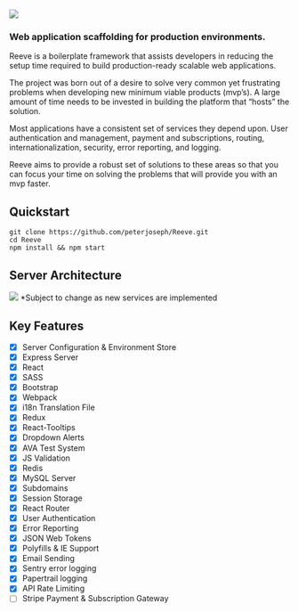 # ![](https://i.imgur.com/IWcsBRG.png)

### Web application scaffolding for production environments.

Reeve is a boilerplate framework that assists developers in reducing the setup time required to build production-ready scalable web applications.

The project was born out of a desire to solve very common yet frustrating problems when developing new minimum viable products (mvp’s). A large amount of time needs to be invested in building the platform that “hosts” the solution.

Most applications have a consistent set of services they depend upon. User authentication and management, payment and subscriptions, routing, internationalization, security, error reporting, and logging.

Reeve aims to provide a robust set of solutions to these areas so that you can focus your time on solving the problems that will provide you with an mvp faster.

## Quickstart

```
git clone https://github.com/peterjoseph/Reeve.git
cd Reeve
npm install && npm start
```

## Server Architecture

![](https://i.imgur.com/662XXKg.png)
\*Subject to change as new services are implemented

## Key Features

-   [x] Server Configuration & Environment Store
-   [x] Express Server
-   [x] React
-   [x] SASS
-   [x] Bootstrap
-   [x] Webpack
-   [x] i18n Translation File
-   [x] Redux
-   [x] React-Tooltips
-   [x] Dropdown Alerts
-   [x] AVA Test System
-   [x] JS Validation
-   [x] Redis
-   [x] MySQL Server
-   [x] Subdomains
-   [x] Session Storage
-   [x] React Router
-   [x] User Authentication
-   [x] Error Reporting
-   [x] JSON Web Tokens
-   [x] Polyfills & IE Support
-   [x] Email Sending
-   [x] Sentry error logging
-   [x] Papertrail logging
-   [x] API Rate Limiting
-   [ ] Stripe Payment & Subscription Gateway
